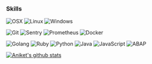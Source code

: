 ### Skills

![OSX](https://img.shields.io/badge/OS-OSX-informational?style=flat&logo=Apple)
![Linux](https://img.shields.io/badge/OS-Linux-informational?style=flat&logo=Linux)
![Windows](https://img.shields.io/badge/OS-Windows-informational?style=flat&logo=Windows)

![Git](https://img.shields.io/badge/Tools-Git-informational?style=flat&logo=Git)
![Sentry](https://img.shields.io/badge/Tools-Sentry-informational?style=flat&logo=Sentry)
![Prometheus](https://img.shields.io/badge/Tools-Prometheus-informational?style=flat&logo=Prometheus)
![Docker](https://img.shields.io/badge/Tools-Docker-informational?style=flat&logo=Docker)

![Golang](https://img.shields.io/badge/Code-Go-informational?style=flat&logo=Go)
![Ruby](https://img.shields.io/badge/Code-Ruby-informational?style=flat&logo=Ruby)
![Python](https://img.shields.io/badge/Code-Python-informational?style=flat&logo=Python)
![Java](https://img.shields.io/badge/Code-Java-informational?style=flat&logo=Java)
![JavaScript](https://img.shields.io/badge/Code-JavaScript-informational?style=flat&logo=JavaScript)
![ABAP](https://img.shields.io/badge/Code-ABAP-informational?style=flat&logo=SAP)


[![Aniket's github stats](https://github-readme-stats.vercel.app/api?username=joshianiket22&count_private=true&show_icons=true)](https://github.com/joshianiket22)

<!--
**joshianiket22/joshianiket22** is a ✨ _special_ ✨ repository because its `README.md` (this file) appears on your GitHub profile.

Here are some ideas to get you started:

- 🔭 I’m currently working on ...
- 🌱 I’m currently learning ...
- 👯 I’m looking to collaborate on ...
- 🤔 I’m looking for help with ...
- 💬 Ask me about ...
- 📫 How to reach me: ...
- 😄 Pronouns: ...
- ⚡ Fun fact: ...
-->
